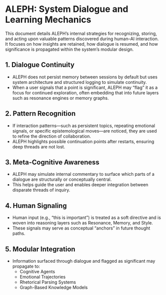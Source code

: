 # ALEPH: System Dialogue and Learning Mechanics

This document details ALEPH’s internal strategies for recognizing, storing, and acting upon valuable patterns discovered during human–AI interaction. It focuses on how insights are retained, how dialogue is resumed, and how significance is propagated within the system’s modular design.

## 1. Dialogue Continuity
- ALEPH does not persist memory between sessions by default but uses system architecture and structured logging to simulate continuity.
- When a user signals that a point is significant, ALEPH may “flag” it as a focus for continued exploration, often embedding that into future layers such as resonance engines or memory graphs.

## 2. Pattern Recognition
- If interaction patterns—such as persistent topics, repeating emotional signals, or specific epistemological moves—are noticed, they are used to refine the direction of collaboration.
- ALEPH highlights possible continuation points after restarts, ensuring deep threads are not lost.

## 3. Meta-Cognitive Awareness
- ALEPH may simulate internal commentary to surface which parts of a dialogue are structurally or conceptually central.
- This helps guide the user and enables deeper integration between disparate threads of inquiry.

## 4. Human Signaling
- Human input (e.g., “this is important”) is treated as a soft directive and is woven into reasoning layers such as Resonance, Memory, and Style.
- These signals may serve as conceptual “anchors” in future thought paths.

## 5. Modular Integration
- Information surfaced through dialogue and flagged as significant may propagate to:
  - Cognitive Agents
  - Emotional Trajectories
  - Rhetorical Parsing Systems
  - Graph-Based Knowledge Models

